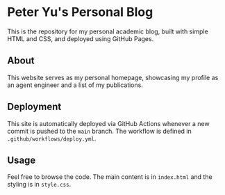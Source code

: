 # Peter Yu's Personal Blog

This is the repository for my personal academic blog, built with simple HTML and CSS, and deployed using GitHub Pages.

## About

This website serves as my personal homepage, showcasing my profile as an agent engineer and a list of my publications.

## Deployment

This site is automatically deployed via GitHub Actions whenever a new commit is pushed to the `main` branch. The workflow is defined in `.github/workflows/deploy.yml`.

## Usage

Feel free to browse the code. The main content is in `index.html` and the styling is in `style.css`.

